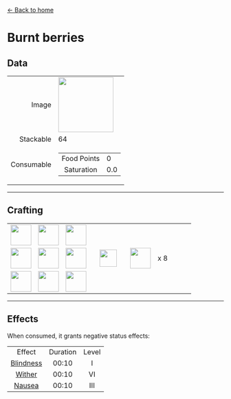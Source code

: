 [← Back to home](../)
# Burnt berries

## Data
<table>
    <tr><td align="end">Image</td><td><img src="https://i.imgur.com/ecZSKjw.png" width="128"/></td></tr>
    <tr><td align="end">Stackable</td><td>64</td></tr>
    <tr>
        <td align="end">Consumable</td>
        <td>
            <table>
                <tr><td align="center">Food Points</td><td align="start">0</td></tr>
                <tr><td align="center">Saturation</td><td align="start">0.0</td></tr>
            </table>
        </td>
    </tr>
</table>

---

## Crafting
<table>
    <tr><td><img src="https://i.imgur.com/mwBjZbU.png" width="48"/></td><td><img src="https://i.imgur.com/mwBjZbU.png" width="48"/></td><td><img src="https://i.imgur.com/mwBjZbU.png" width="48"/></td><td colspan="3"></td></tr>
    <tr><td><img src="https://i.imgur.com/mwBjZbU.png" width="48"/></td><td><img src="https://i.imgur.com/Hf9j5cV.png" width="48"/></td><td><img src="https://i.imgur.com/mwBjZbU.png" width="48"/></td><td width="70" align="center"><img src="https://i.imgur.com/VE0KqIE.png" width="40"/></td><td><img src="https://i.imgur.com/ecZSKjw.png" width="48"/></td><td width="70">x 8</td></tr>
    <tr><td><img src="https://i.imgur.com/mwBjZbU.png" width="48"/></td><td><img src="https://i.imgur.com/mwBjZbU.png" width="48"/></td><td><img src="https://i.imgur.com/mwBjZbU.png" width="48"/></td><td colspan="3"></td></tr>
</table>

---

## Effects
When consumed, it grants negative status effects:

<table>
    <tr><td align="center">Effect</td><td align="center">Duration</td><td align="center">Level</td></tr>
    <tr><td align="center"><a href="https://minecraft.fandom.com/wiki/Blindness">Blindness</a></td><td align="center">00:10</td><td align="center">I</td></tr>
    <tr><td align="center"><a href="https://minecraft.fandom.com/wiki/Wither">Wither</a></td><td align="center">00:10</td><td align="center">VI</td></tr>
    <tr><td align="center"><a href="https://minecraft.fandom.com/wiki/Nausea">Nausea</a></td><td align="center">00:10</td><td align="center">III</td></tr>
</table>